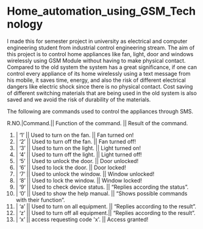 # Home_automation_using_GSM_Technology
I made this for semester project in university as electrical and computer engineering student from industrial control engineering stream.
The aim of this project is to control home appliances like fan, light, door and windows wirelessly using GSM Module without having to make physical contact. Compared to the old system the system has a great significance, if one can control every appliance of its home wirelessly using a text message from his mobile, it saves time, energy, and also the risk of different electrical dangers like electric shock since there is no physical contact. Cost saving of different switching materials that are being used in the old system is also saved and we avoid the risk of durability of the materials. 

The following are commands used to control the appliances through SMS.

R.NO.|Command.||       Function of the command.	         ||   Result of the command.
1)	 | ‘1’    ||          Used to turn on the fan.	     ||     Fan turned on!
2)	 | ‘2’    ||        	Used to turn off the fan.	     ||     Fan turned off!
3)	 | ‘3’    ||        	Used to turn on the light.     ||     Light turned on!
4)	 | ‘4’    ||        	Used to turn off the light.    ||     Light turned off!
5)	 | ‘5’    ||        	Used to unlock the door.	     ||     Door unlocked!
6)	 | ‘6’    ||        	Used to lock the door.	       ||     Door locked!
7)	 | ‘7’    ||        	Used to unlock the window.     ||    	Window unlocked!
8)	 | ‘8’    ||        	Used to lock  the window.	     ||     Window locked!
9)	 | ‘9’    ||        	Used to check device status.   ||    	“Replies according the status”.
10)	 | ‘0’    ||        	Used to show the help manual.  ||     “Shows possible commands with their function”.
11)	 | ‘a’    ||        	Used to turn on all equipment. ||    	“Replies according to the result”.
12)	 | ‘z’    ||        	Used to turn off all equipment.||    	“Replies according to the result”.
13)	 | ‘x’    ||        	access requesting code 'x'.    ||    	Access granted!
